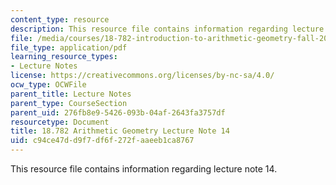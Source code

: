 ```yaml
---
content_type: resource
description: This resource file contains information regarding lecture note 14.
file: /media/courses/18-782-introduction-to-arithmetic-geometry-fall-2013/c94ce47dd9f7df6f272faaeeb1ca8767_MIT18_782F13_lec14.pdf
file_type: application/pdf
learning_resource_types:
- Lecture Notes
license: https://creativecommons.org/licenses/by-nc-sa/4.0/
ocw_type: OCWFile
parent_title: Lecture Notes
parent_type: CourseSection
parent_uid: 276fb8e9-5426-093b-04af-2643fa3757df
resourcetype: Document
title: 18.782 Arithmetic Geometry Lecture Note 14
uid: c94ce47d-d9f7-df6f-272f-aaeeb1ca8767
---
```

This resource file contains information regarding lecture note 14.